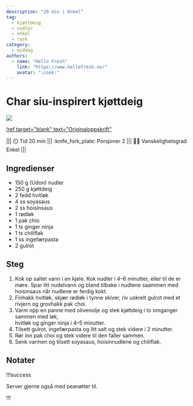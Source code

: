 ```yaml
---
description: "20 min | Enkel"
tag:
  - kjøttdeig
  - nudler
  - enkel
  - rask
category:
  - middag
authors:
  - name: "Hello Fresh"
    link: "https://www.hellofresh.no/"
    avatar: ":cook:"
---
```


# Char siu-inspirert kjøttdeig

![](/static/char-siu-kjottdeig/char-siu-kjottdeig.webp)

[!ref target="blank" text="Originaloppskrift"](https://www.hellofresh.no/recipes/char-siu-inspirert-kjottdeig-63ea00c81c9cdaabe476a6c2)

<!-- dprint-ignore-start -->
||| :timer_clock: Tid
20 min
||| :knife_fork_plate: Porsjoner
2
||| :cook: Vanskelighetsgrad
Enkel
|||
<!-- dprint-ignore-end -->

## Ingredienser

- 150 g (Udon) nudler
- 250 g kjøttdeig
- 2 fedd hvitløk
- 4 ss soyasaus
- 2 ss hoisinsaus
- 1 rødløk
- 1 pak chio
- 1 ts ginger ninja
- 1 ts chiliflak
- 1 ss ingefærpasta
- 2 gulrot

## Steg

1. Kok op saltet vann i en kjele. Kok nudler i 4–6 minutter, eller til de er møre. Spar
   litt nudelvann og bland tilbake i nudlene saammen med hoisinsaus når nudlene er
   ferdig kokt.
2. Finhakk hvitløk, skjær rødløk i tynne skiver, riv uskrelt gulrot med et rivjern og
   grovhakk pak choi.
3. Varm opp en panne med olivenolje og stek kjøttdeig i to omganger sammen med løk,\
   hvitløk og ginger ninja i 4–5 minutter.
4. Tilsett gulrot, ingefærpasta og litt salt og stek videre i 2 minutter.
5. Rør inn pak choi og stek videre til den faller sammen.
6. Senk varmen og tilsett soyasaus, hoisinnudlene og chiliflak.

## Notater

!!!success

Server gjerne også med peanøtter til.

!!!

<script type="application/ld+json">
{
  "@context": "https://schema.org/",
  "@type": "Recipe",
  "name": "Char siu-inspirert kjøttdeig",
  "image": "/static/char-siu-kjottdeig/char-siu-kjottdeig.webp",
  "author": {
    "@type": "Organization",
    "name": "Hello Fresh"
  },
  "datePublished": "2024-05-30",
  "description": "20 min | Enkel",
  "prepTime": "PT15M",
  "cookTime": "PT5M",
  "totalTime": "PT20M",
  "recipeYield": "2 porsjoner",
  "recipeCategory": "Middag",
  "recipeCuisine": "Asiatisk",
  "keywords": "char siu, kjøttdeig, nudler, middag, enkel, rask",
  "recipeIngredient": [
    "150 g (Udon) nudler",
    "250 g kjøttdeig",
    "2 fedd hvitløk",
    "4 ss soyasaus",
    "2 ss hoisinsaus",
    "1 rødløk",
    "1 pak choi",
    "1 ts ginger ninja",
    "1 ts chiliflak",
    "1 ss ingefærpasta",
    "2 gulrot"
  ],
  "recipeInstructions": [
    {
      "@type": "HowToStep",
      "text": "Kok opp saltet vann i en kjele. Kok nudler i 4–6 minutter, eller til de er møre. Spar litt nudelvann og bland tilbake i nudlene sammen med hoisinsaus når nudlene er ferdig kokt."
    },
    {
      "@type": "HowToStep",
      "text": "Finhakk hvitløk, skjær rødløk i tynne skiver, riv uskrelt gulrot med et rivjern og grovhakk pak choi."
    },
    {
      "@type": "HowToStep",
      "text": "Varm opp en panne med olivenolje og stek kjøttdeig i to omganger sammen med løk, hvitløk og ginger ninja i 4–5 minutter."
    },
    {
      "@type": "HowToStep",
      "text": "Tilsett gulrot, ingefærpasta og litt salt og stek videre i 2 minutter."
    },
    {
      "@type": "HowToStep",
      "text": "Rør inn pak choi og stek videre til den faller sammen."
    },
    {
      "@type": "HowToStep",
      "text": "Senk varmen og tilsett soyasaus, hoisinnudlene og chiliflak."
    }
  ]
}
</script>
